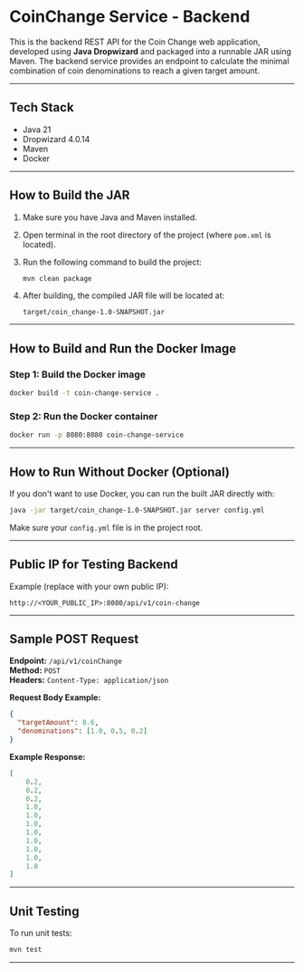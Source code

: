 # CoinChange Service - Backend

This is the backend REST API for the Coin Change web application, developed using **Java Dropwizard** and packaged into a runnable JAR using Maven. The backend service provides an endpoint to calculate the minimal combination of coin denominations to reach a given target amount.

---

## Tech Stack

- Java 21  
- Dropwizard 4.0.14  
- Maven  
- Docker  

---

## How to Build the JAR

1. Make sure you have Java and Maven installed.
2. Open terminal in the root directory of the project (where `pom.xml` is located).
3. Run the following command to build the project:

    ```bash
    mvn clean package
    ```

4. After building, the compiled JAR file will be located at:

    ```
    target/coin_change-1.0-SNAPSHOT.jar
    ```

---

## How to Build and Run the Docker Image

### Step 1: Build the Docker image

```bash
docker build -t coin-change-service .
```

### Step 2: Run the Docker container

```bash
docker run -p 8080:8080 coin-change-service
```

---

## How to Run Without Docker (Optional)

If you don't want to use Docker, you can run the built JAR directly with:

```bash
java -jar target/coin_change-1.0-SNAPSHOT.jar server config.yml
```

Make sure your `config.yml` file is in the project root.

---

## Public IP for Testing Backend

Example (replace with your own public IP):

```
http://<YOUR_PUBLIC_IP>:8080/api/v1/coin-change
```

---

## Sample POST Request

**Endpoint:** `/api/v1/coinChange`  
**Method:** `POST`  
**Headers:** `Content-Type: application/json`

**Request Body Example:**

```json
{
  "targetAmount": 8.6,
  "denominations": [1.0, 0.5, 0.2]
}
```

**Example Response:**

```json
[
    0.2,
    0.2,
    0.2,
    1.0,
    1.0,
    1.0,
    1.0,
    1.0,
    1.0,
    1.0,
    1.0
]
```

---

## Unit Testing

To run unit tests:

```bash
mvn test
```

---


